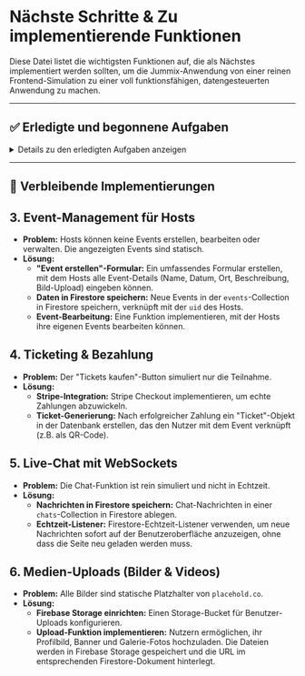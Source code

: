 # Nächste Schritte & Zu implementierende Funktionen

Diese Datei listet die wichtigsten Funktionen auf, die als Nächstes implementiert werden sollten, um die Jummix-Anwendung von einer reinen Frontend-Simulation zu einer voll funktionsfähigen, datengesteuerten Anwendung zu machen.

---

## ✅ Erledigte und begonnene Aufgaben

<details>
<summary>Details zu den erledigten Aufgaben anzeigen</summary>

- **<del>1. Backend-Datenpersistenz (Höchste Priorität)</del>**
  - **<del>Problem:</del>** <del>Alle Daten (Benutzer, Events, Chats etc.) sind derzeit statisch und in "mock"-Objekten im Code hinterlegt. Sie werden bei jedem Neuladen der Seite zurückgesetzt.</del>
  - **<del>Lösung:</del>**
      - **<del>Datenbank einrichten:</del>** <del>Alle Mock-Daten durch eine echte Datenbank wie **Firebase Firestore** ersetzen.</del>
      - **<del>Datenmodelle erstellen:</del>** <del>Collections für `users`, `events`, `chats`, `reviews`, etc. anlegen.</del>
      - **<del>API-Endpunkte/Server-Actions anpassen:</del>** <del>Alle Lese- und Schreibvorgänge (z.B. ein Event erstellen, ein Profil aktualisieren) so umbauen, dass sie mit der Datenbank interagieren.</del>

- **<del>2. Echte Benutzerauthentifizierung & -verwaltung</del>**
  - **<del>Problem:</del>** <del>Die Login- und Registrierungsfunktionen sind mit dem Firebase Auth Emulator verbunden, aber die Benutzerdaten (Bio, Interessen etc.) werden nicht in einer Datenbank gespeichert.</del>
  - **<del>Lösung:</del>**
      - **<del>Firestore-Dokument bei Registrierung:</del>** <del>Wenn ein neuer Nutzer sich registriert, automatisch ein `user`-Dokument in Firestore mit seiner `uid` erstellen.</del>
      - **<del>Profildaten speichern:</del>** <del>Die Profil- und Einstellungsseiten so anpassen, dass sie Daten aus dem Firestore-Dokument des Nutzers lesen und dorthin schreiben.</del>
      - **Host-Status:** Den `isVerifiedHost`-Status als Feld im Firestore-Dokument des Nutzers speichern und serverseitig überprüfen.

- **<del>7. Echte Geolokalisierung für "Events in der Nähe"</del>**
  - **<del>Problem:</del>** <del>Die Seite `/events/nearby` zeigt statische Daten an.</del>
  - **<del>Lösung (Frontend erledigt):</del>**
      - **<del>Browser-Geolocation-API nutzen:</del>** <del>Den Nutzer um die Freigabe seines Standorts bitten.</del>
      - **Noch offen (Backend):** Eine geografische Abfrage an die Datenbank senden (erfordert oft eine Erweiterung wie GeoFire für Firestore), um Events im Umkreis des Nutzerstandorts zu finden und anzuzeigen.

- **<del>8. Benachrichtigungssystem</del>**
  - **<del>Problem:</del>** <del>Benachrichtigungen (z.B. über neue Freundschaftsanfragen oder Nachrichten) werden nur simuliert.</del>
  - **<del>Lösung (Frontend erledigt):</del>**
      - **<del>Firebase Cloud Messaging (FCM):</del>** <del>FCM integrieren, um Push-Benachrichtigungen an mobile Geräte und Browser zu senden.</del>
      - **Noch offen (Backend):** Benachrichtigungs-Logik: Serverseitige Logik implementieren, die bei bestimmten Aktionen (z.B. Erhalt einer neuen Nachricht) eine Benachrichtigung auslöst.

</details>

---

## 🚀 Verbleibende Implementierungen

## 3. Event-Management für Hosts

- **Problem:** Hosts können keine Events erstellen, bearbeiten oder verwalten. Die angezeigten Events sind statisch.
- **Lösung:**
    - **"Event erstellen"-Formular:** Ein umfassendes Formular erstellen, mit dem Hosts alle Event-Details (Name, Datum, Ort, Beschreibung, Bild-Upload) eingeben können.
    - **Daten in Firestore speichern:** Neue Events in der `events`-Collection in Firestore speichern, verknüpft mit der `uid` des Hosts.
    - **Event-Bearbeitung:** Eine Funktion implementieren, mit der Hosts ihre eigenen Events bearbeiten können.

## 4. Ticketing & Bezahlung

- **Problem:** Der "Tickets kaufen"-Button simuliert nur die Teilnahme.
- **Lösung:**
    - **Stripe-Integration:** Stripe Checkout implementieren, um echte Zahlungen abzuwickeln.
    - **Ticket-Generierung:** Nach erfolgreicher Zahlung ein "Ticket"-Objekt in der Datenbank erstellen, das den Nutzer mit dem Event verknüpft (z.B. als QR-Code).

## 5. Live-Chat mit WebSockets

- **Problem:** Die Chat-Funktion ist rein simuliert und nicht in Echtzeit.
- **Lösung:**
    - **Nachrichten in Firestore speichern:** Chat-Nachrichten in einer `chats`-Collection in Firestore ablegen.
    - **Echtzeit-Listener:** Firestore-Echtzeit-Listener verwenden, um neue Nachrichten sofort auf der Benutzeroberfläche anzuzeigen, ohne dass die Seite neu geladen werden muss.

## 6. Medien-Uploads (Bilder & Videos)

- **Problem:** Alle Bilder sind statische Platzhalter von `placehold.co`.
- **Lösung:**
    - **Firebase Storage einrichten:** Einen Storage-Bucket für Benutzer-Uploads konfigurieren.
    - **Upload-Funktion implementieren:** Nutzern ermöglichen, ihr Profilbild, Banner und Galerie-Fotos hochzuladen. Die Dateien werden in Firebase Storage gespeichert und die URL im entsprechenden Firestore-Dokument hinterlegt.
